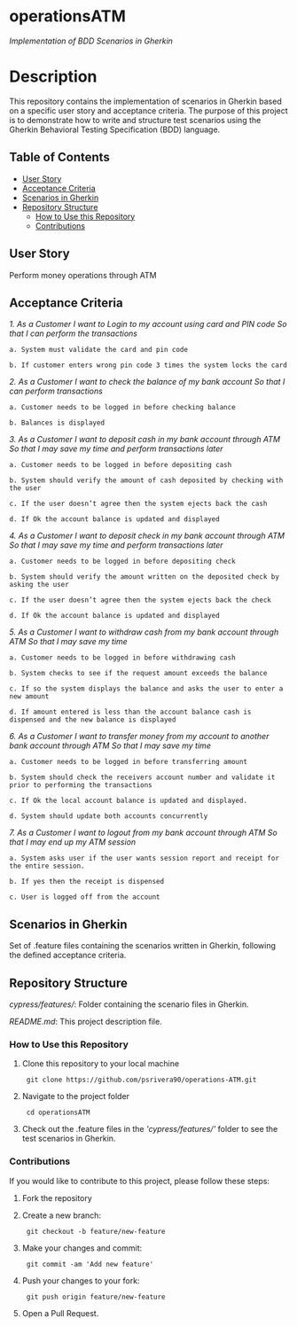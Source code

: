 # operationsATM
_Implementation of BDD Scenarios in Gherkin_

# Description

This repository contains the implementation of scenarios in Gherkin based on a specific user story and acceptance criteria. The purpose of this project is to demonstrate how to write and structure test scenarios using the Gherkin Behavioral Testing Specification (BDD) language.

## Table of Contents

- [User Story](#user-story)
- [Acceptance Criteria](#acceptance-criteria)
- [Scenarios in Gherkin](#scenarios-in-gherkin)
- [Repository Structure](#repository-structure)
  - [How to Use this Repository](#how-to-use-this-repository)
  - [Contributions](#contributions)

## User Story
Perform money operations through ATM

## Acceptance Criteria 

_1. As a Customer I want to Login to my account using card and PIN code So that I can perform the transactions_
   
	a. System must validate the card and pin code

	b. If customer enters wrong pin code 3 times the system locks the card

_2. As a Customer I want to check the balance of my bank account So that I can perform transactions_
   
	a. Customer needs to be logged in before checking balance

	b. Balances is displayed

_3. As a Customer I want to deposit cash in my bank account through ATM So that I may save my time and perform transactions later_
   
	a. Customer needs to be logged in before depositing cash

	b. System should verify the amount of cash deposited by checking with the user

	c. If the user doesn’t agree then the system ejects back the cash

	d. If Ok the account balance is updated and displayed

_4. As a Customer I want to deposit check in my bank account through ATM So that I may save my time and perform transactions later_
   
	a. Customer needs to be logged in before depositing check

	b. System should verify the amount written on the deposited check by asking the user

	c. If the user doesn’t agree then the system ejects back the check 

	d. If Ok the account balance is updated and displayed

_5. As a Customer I want to withdraw cash from my bank account through ATM So that I may save my time_
    
	a. Customer needs to be logged in before withdrawing cash

	b. System checks to see if the request amount exceeds the balance 

	c. If so the system displays the balance and asks the user to enter a new amount

	d. If amount entered is less than the account balance cash is dispensed and the new balance is displayed

_6. As a Customer I want to transfer money from my account to another bank account through ATM So that I may save my time_
    
	a. Customer needs to be logged in before transferring amount

	b. System should check the receivers account number and validate it prior to performing the transactions

	c. If Ok the local account balance is updated and displayed.

	d. System should update both accounts concurrently

_7. As a Customer I want to logout from my bank account through ATM So that I may end up my ATM session_
   
	a. System asks user if the user wants session report and receipt for the entire session. 

	b. If yes then the receipt is dispensed 

	c. User is logged off from the account

## Scenarios in Gherkin 
Set of .feature files containing the scenarios written in Gherkin, following the defined acceptance criteria.

## Repository Structure

_cypress/features/_: Folder containing the scenario files in Gherkin.

_README.md_: This project description file.

### How to Use this Repository

1. Clone this repository to your local machine
   
		git clone https://github.com/psrivera90/operations-ATM.git

2. Navigate to the project folder

		cd operationsATM

3. Check out the .feature files in the _'cypress/features/'_ folder to see the test scenarios in Gherkin.

### Contributions

If you would like to contribute to this project, please follow these steps:

1. Fork the repository
   
2. Create a new branch:

   		git checkout -b feature/new-feature
   
3. Make your changes and commit:

		git commit -am 'Add new feature'

4. Push your changes to your fork:

		git push origin feature/new-feature

5. Open a Pull Request.
